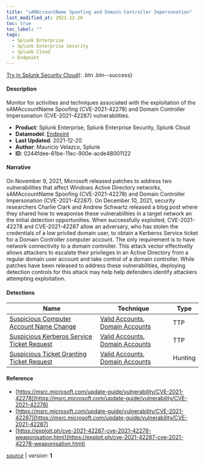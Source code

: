 ```yaml
---
title: "sAMAccountName Spoofing and Domain Controller Impersonation"
last_modified_at: 2021-12-20
toc: true
toc_label: ""
tags:
  - Splunk Enterprise
  - Splunk Enterprise Security
  - Splunk Cloud
  - Endpoint
---
```


[Try in Splunk Security Cloud](https://www.splunk.com/en_us/cyber-security.html){: .btn .btn--success}

#### Description

Monitor for activities and techniques associated with the exploitation of the sAMAccountName Spoofing (CVE-2021-42278) and Domain Controller Impersonation (CVE-2021-42287) vulnerabilities.

- **Product**: Splunk Enterprise, Splunk Enterprise Security, Splunk Cloud
- **Datamodel**: [Endpoint](https://docs.splunk.com/Documentation/CIM/latest/User/Endpoint)
- **Last Updated**: 2021-12-20
- **Author**: Mauricio Velazco, Splunk
- **ID**: 0244fdee-61be-11ec-900e-acde48001122

#### Narrative

On November 9, 2021, Microsoft released patches to address two vulnerabilities that affect Windows Active Directory networks, sAMAccountName Spoofing (CVE-2021-42278) and Domain Controller Impersonation (CVE-2021-42287). On December 10, 2021, security researchers Charlie Clark and Andrew Schwartz released a blog post where they shared how to weaponise these vulnerabilities in a target network an the initial detection opportunities. When successfully exploited, CVE-2021-42278 and CVE-2021-42287 allow an adversary, who has stolen the credentials of a low priviled domain user, to obtain a Kerberos Service ticket for a Domain Controller computer account. The only requirement is to have network connectivity to a domain controller. This attack vector effectivelly allows attackers to escalate their privileges in an Active Directory from a regular domain user account and take control of a domain controller. While patches have been released to address these vulnerabilities, deploying detection controls for this attack may help help defenders identify attackers attempting exploitation.

#### Detections

| Name        | Technique   | Type         |
| ----------- | ----------- |--------------|
| [Suspicious Computer Account Name Change](/endpoint/suspicious_computer_account_name_change/) | [Valid Accounts](/tags/#valid-accounts), [Domain Accounts](/tags/#domain-accounts) | TTP |
| [Suspicious Kerberos Service Ticket Request](/endpoint/suspicious_kerberos_service_ticket_request/) | [Valid Accounts](/tags/#valid-accounts), [Domain Accounts](/tags/#domain-accounts) | TTP |
| [Suspicious Ticket Granting Ticket Request](/endpoint/suspicious_ticket_granting_ticket_request/) | [Valid Accounts](/tags/#valid-accounts), [Domain Accounts](/tags/#domain-accounts) | Hunting |

#### Reference

* [https://msrc.microsoft.com/update-guide/vulnerability/CVE-2021-42278](https://msrc.microsoft.com/update-guide/vulnerability/CVE-2021-42278)
* [https://msrc.microsoft.com/update-guide/vulnerability/CVE-2021-42287](https://msrc.microsoft.com/update-guide/vulnerability/CVE-2021-42287)
* [https://exploit.ph/cve-2021-42287-cve-2021-42278-weaponisation.html](https://exploit.ph/cve-2021-42287-cve-2021-42278-weaponisation.html)



[*source*](https://github.com/splunk/security_content/tree/develop/stories/samaccountname_spoofing_and_domain_controller_impersonation.yml) \| *version*: **1**
